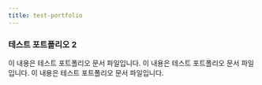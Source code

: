 ```yaml
---
title: test-portfolio
---
```


### 테스트 포트폴리오 2

이 내용은 테스트 포트폴리오 문서 파일입니다.
이 내용은 테스트 포트폴리오 문서 파일입니다.
이 내용은 테스트 포트폴리오 문서 파일입니다.